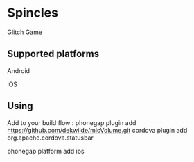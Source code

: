 Spincles
=========

Glitch Game


Supported platforms
-------------------
Android

iOS


Using
-----
Add to your build flow :
  phonegap plugin add https://github.com/dekwilde/micVolume.git
  cordova plugin add org.apache.cordova.statusbar

 phonegap platform add ios




